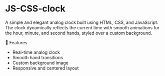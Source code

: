 # JS-CSS-clock

A simple and elegant analog clock built using HTML, CSS, and JavaScript. The clock dynamically reflects the current time with smooth animations for the hour, minute, and second hands, styled over a custom background.

🌟 Features
- Real-time analog clock  
- Smooth hand transitions  
- Custom background image  
- Responsive and centered layout

